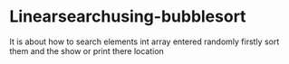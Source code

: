 # Linearsearchusing-bubblesort
It is about how to search elements int array entered randomly firstly sort them and the show or print there location
